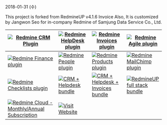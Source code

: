 2018-01-31 (수)

This project is forked from RedmineUP v4.1.6 Invoice
Also, It is customized by Jangwon Seo for in-company Redmine of Samjung Data Service Co., Ltd.




| [![Redmine CRM Plugin](https://secure.avangate.com/images/merchant/ef452c63f81d0105dd4486f775adec81/products/1_Box_CRM_1.png)](https://secure.avangate.com/order/product.php?PRODS=4545039&QTY=1&AFFILIATE=63933)                      | [![Redmine HelpDesk plugin](https://secure.avangate.com/images/merchant/ef452c63f81d0105dd4486f775adec81/products/1_Box_helpdesk_1.png)](https://secure.avangate.com/order/product.php?PRODS=4549016&QTY=1&AFFILIATE=63933)  | [![Redmine Invoices plugin](https://secure.avangate.com/images/merchant/ef452c63f81d0105dd4486f775adec81/products/Box_invoices1.png)](https://secure.avangate.com/order/product.php?PRODS=4550948&QTY=1&AFFILIATE=63933)     | [![Redmine Agile plugin](https://secure.avangate.com/images/merchant/ef452c63f81d0105dd4486f775adec81/products/copy_Box_agile.png)](https://secure.avangate.com/order/product.php?PRODS=4619337&QTY=1&AFFILIATE=63933)   |
|----------------------------------------------------------------------------------------------------------------------------------------------------------------------------------------------------------------------------------------|------------------------------------------------------------------------------------------------------------------------------------------------------------------------------------------------------------------------------|------------------------------------------------------------------------------------------------------------------------------------------------------------------------------------------------------------------------------|--------------------------------------------------------------------------------------------------------------------------------------------------------------------------------------------------------------------------|
| [![Redmine Finance plugin](https://secure.avangate.com/images/merchant/ef452c63f81d0105dd4486f775adec81/products/1_Box_finance.png)](https://secure.avangate.com/order/product.php?PRODS=4581548&QTY=1&AFFILIATE=63933)                | [![Redmine People plugin](https://secure.avangate.com/images/merchant/ef452c63f81d0105dd4486f775adec81/products/Box_people.png)](https://secure.avangate.com/order/product.php?PRODS=4667353&QTY=1&AFFILIATE=63933)          | [![Redmine Products plugin](https://secure.avangate.com/images/merchant/ef452c63f81d0105dd4486f775adec81/products/copy_Box_products.png)](https://secure.avangate.com/order/product.php?PRODS=4614495&QTY=1&AFFILIATE=63933) | [![Redmine MailChimp plugin](https://secure.avangate.com/images/merchant/ef452c63f81d0105dd4486f775adec81/products/mailchimp.png)](https://secure.avangate.com/order/product.php?PRODS=4637012&QTY=1&AFFILIATE=63933)    |
| [![Redmine Checklists plugin](https://secure.avangate.com/images/merchant/ef452c63f81d0105dd4486f775adec81/products/Box_checklists.png)](https://secure.avangate.com/order/product.php?PRODS=4642832&QTY=1&AFFILIATE=63933)            | [![CRM + Helpdesk bundle](https://secure.avangate.com/images/merchant/ef452c63f81d0105dd4486f775adec81/products/Box_helpdesk_bundle.png)](https://secure.avangate.com/order/product.php?PRODS=4609660&QTY=1&AFFILIATE=63933) | [![CRM + Helpdesk + Invoices bundle](https://secure.avangate.com/images/merchant/ef452c63f81d0105dd4486f775adec81/products/3_Bundle.png)](https://secure.avangate.com/order/product.php?PRODS=4609671&QTY=1&AFFILIATE=63933) | [![RedmineUP full stack bundle](https://secure.avangate.com/images/merchant/ef452c63f81d0105dd4486f775adec81/products/copy_logo.png)](https://secure.avangate.com/order/product.php?PRODS=4614499&QTY=1&AFFILIATE=63933) |
| [![Redmine Cloud - Monthly/Annual Subscription](https://secure.avangate.com/images/merchant/ef452c63f81d0105dd4486f775adec81/products/hosting.png)](https://secure.avangate.com/order/product.php?PRODS=4682493&QTY=1&AFFILIATE=63933) | [![Visit Website](https://www.redmineup.com/cms/assets/download/33292/logo_color_up.svg)](https://secure.avangate.com/affiliate.php?ACCOUNT=KIRILLBE&AFFILIATE=63933&PATH=http%3A%2F%2Fredmineup.com)                        |                                                                                                                                                                                                                              |                                                                                                                                                                                                                          |
